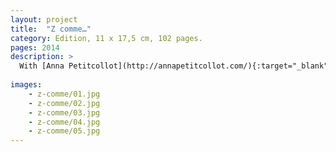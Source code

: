 ```yaml
---
layout: project
title:  "Z comme…"
category: Edition, 11 x 17,5 cm, 102 pages.
pages: 2014
description: >
  With [Anna Petitcollot](http://annapetitcollot.com/){:target="_blank"}.
  
images: 
    - z-comme/01.jpg
    - z-comme/02.jpg
    - z-comme/03.jpg
    - z-comme/04.jpg
    - z-comme/05.jpg
---
```

